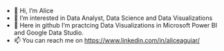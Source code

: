 - 👋 Hi, I’m Alice
- 👀 I’m interested in Data Analyst, Data Science and Data Visualizations
- 🌱 Here in github I’m practcing Data Visualizations in Microsoft Power BI and Google Data Studio.
- 📫 You can reach me on https://www.linkedin.com/in/aliceaguiar/


